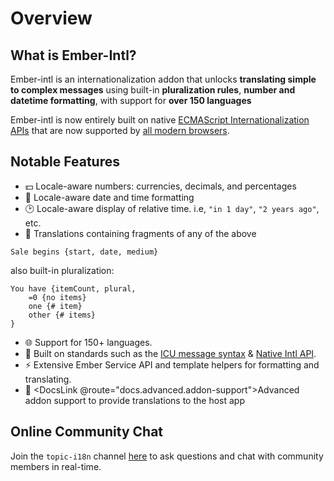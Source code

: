# Overview


## What is Ember-Intl?

Ember-intl is an internationalization addon that unlocks **translating simple to complex messages** using built-in **pluralization rules**, **number and datetime formatting**, with support for **over 150 languages**

Ember-intl is now entirely built on native [ECMAScript Internationalization APIs](https://developer.mozilla.org/en-US/docs/Web/JavaScript/Reference/Global_Objects/Intl) that are now supported by [all modern browsers](https://caniuse.com/#feat=internationalization).


## Notable Features

* 💵 Locale-aware numbers: currencies, decimals, and percentages
* 📅 Locale-aware date and time formatting
* 🕑 Locale-aware display of relative time. i.e, `"in 1 day"`, `"2 years ago"`, etc.
* 💬 Translations containing fragments of any of the above

```icu
Sale begins {start, date, medium}
```

also built-in pluralization:

```icu
You have {itemCount, plural,
    =0 {no items}
    one {# item}
    other {# items}
}
```

* 🌐 Support for 150+ languages.
* 📜 Built on standards such as the [ICU message syntax](https://formatjs.io/docs/core-concepts/icu-syntax) & [Native Intl API](https://developer.mozilla.org/en-US/docs/Web/JavaScript/Reference/Global_Objects/Intl).
* ⚡ Extensive Ember Service API and template helpers for formatting and translating.
* 🎉 <DocsLink @route="docs.advanced.addon-support">Advanced addon support</DocsLink> to provide translations to the host app


## Online Community Chat

Join the `topic-i18n` channel [here](https://discordapp.com/invite/zT3asNS) to ask questions and chat with community members in real-time.